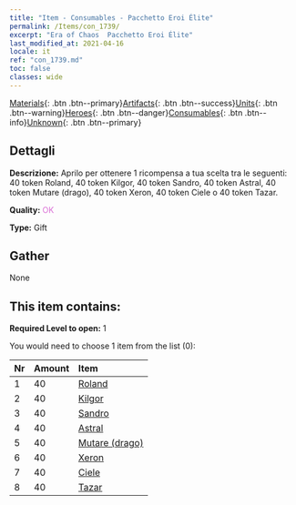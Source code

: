 ```yaml
---
title: "Item - Consumables - Pacchetto Eroi Élite"
permalink: /Items/con_1739/
excerpt: "Era of Chaos  Pacchetto Eroi Élite"
last_modified_at: 2021-04-16
locale: it
ref: "con_1739.md"
toc: false
classes: wide
---
```

 [Materials](/it/Items/){: .btn .btn--primary}[Artifacts](/it/Items/Artifacts/){: .btn .btn--success}[Units](/it/Items/Units/){: .btn .btn--warning}[Heroes](/it/Items/Heroes/){: .btn .btn--danger}[Consumables](/it/Items/Consumables/){: .btn .btn--info}[Unknown](/it/Items/Unknown/){: .btn .btn--primary}

## Dettagli
 **Descrizione:** Aprilo per ottenere 1 ricompensa a tua scelta tra le seguenti: 40 token Roland, 40 token Kilgor, 40 token Sandro, 40 token Astral, 40 token Mutare (drago), 40 token Xeron, 40 token Ciele o 40 token Tazar.

 **Quality:** <span style="color: #DA70D6">OK</span>

 **Type:** Gift

## Gather

  None

## This item contains:

 **Required Level to open:** 1

 You would need to choose 1 item from the list (0):

  | Nr | Amount |     Item    |
  |:---|:-------|:------------|
  | 1 | 40 | [Roland](/it/Items/her_362/) |  | 
  | 2 | 40 | [Kilgor](/it/Items/her_374/) |  | 
  | 3 | 40 | [Sandro](/it/Items/her_371/) |  | 
  | 4 | 40 | [Astral](/it/Items/her_388/) |  | 
  | 5 | 40 | [Mutare (drago)](/it/Items/her_390/) |  | 
  | 6 | 40 | [Xeron](/it/Items/her_383/) |  | 
  | 7 | 40 | [Ciele](/it/Items/her_382/) |  | 
  | 8 | 40 | [Tazar](/it/Items/her_393/) |  | 
